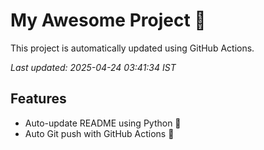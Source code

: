 # My Awesome Project 🚀

This project is automatically updated using GitHub Actions.

_Last updated: 2025-04-24 03:41:34 IST_

## Features
- Auto-update README using Python 🐍
- Auto Git push with GitHub Actions 🤖
